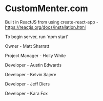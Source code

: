 # CustomMenter.com

Built in ReactJS from using create-react-app - https://reactjs.org/docs/installation.html

To begin server, run 'npm start'

Owner - Matt Sharratt

Project Manager - Holly White

Developer - Austin Edwards

Developer - Kelvin Sajere

Developer - Jeff Diers

Developer - Kara Fox  
